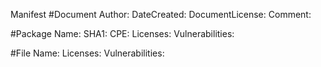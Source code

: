 Manifest
#Document
      Author: 
      DateCreated: 
      DocumentLicense: 
      Comment:
      
#Package 
      Name: 
      SHA1: 
      CPE: 
      Licenses: 
      Vulnerabilities: 
      
#File
      Name:
      Licenses:
      Vulnerabilities:
	

